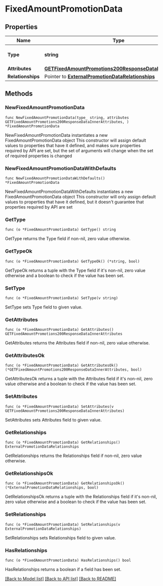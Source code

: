 # FixedAmountPromotionData

## Properties

Name | Type | Description | Notes
------------ | ------------- | ------------- | -------------
**Type** | **string** | The resource&#39;s type | [default to "fixed_amount_promotions"]
**Attributes** | [**GETFixedAmountPromotions200ResponseDataInnerAttributes**](GETFixedAmountPromotions200ResponseDataInnerAttributes.md) |  | 
**Relationships** | Pointer to [**ExternalPromotionDataRelationships**](ExternalPromotionDataRelationships.md) |  | [optional] 

## Methods

### NewFixedAmountPromotionData

`func NewFixedAmountPromotionData(type_ string, attributes GETFixedAmountPromotions200ResponseDataInnerAttributes, ) *FixedAmountPromotionData`

NewFixedAmountPromotionData instantiates a new FixedAmountPromotionData object
This constructor will assign default values to properties that have it defined,
and makes sure properties required by API are set, but the set of arguments
will change when the set of required properties is changed

### NewFixedAmountPromotionDataWithDefaults

`func NewFixedAmountPromotionDataWithDefaults() *FixedAmountPromotionData`

NewFixedAmountPromotionDataWithDefaults instantiates a new FixedAmountPromotionData object
This constructor will only assign default values to properties that have it defined,
but it doesn't guarantee that properties required by API are set

### GetType

`func (o *FixedAmountPromotionData) GetType() string`

GetType returns the Type field if non-nil, zero value otherwise.

### GetTypeOk

`func (o *FixedAmountPromotionData) GetTypeOk() (*string, bool)`

GetTypeOk returns a tuple with the Type field if it's non-nil, zero value otherwise
and a boolean to check if the value has been set.

### SetType

`func (o *FixedAmountPromotionData) SetType(v string)`

SetType sets Type field to given value.


### GetAttributes

`func (o *FixedAmountPromotionData) GetAttributes() GETFixedAmountPromotions200ResponseDataInnerAttributes`

GetAttributes returns the Attributes field if non-nil, zero value otherwise.

### GetAttributesOk

`func (o *FixedAmountPromotionData) GetAttributesOk() (*GETFixedAmountPromotions200ResponseDataInnerAttributes, bool)`

GetAttributesOk returns a tuple with the Attributes field if it's non-nil, zero value otherwise
and a boolean to check if the value has been set.

### SetAttributes

`func (o *FixedAmountPromotionData) SetAttributes(v GETFixedAmountPromotions200ResponseDataInnerAttributes)`

SetAttributes sets Attributes field to given value.


### GetRelationships

`func (o *FixedAmountPromotionData) GetRelationships() ExternalPromotionDataRelationships`

GetRelationships returns the Relationships field if non-nil, zero value otherwise.

### GetRelationshipsOk

`func (o *FixedAmountPromotionData) GetRelationshipsOk() (*ExternalPromotionDataRelationships, bool)`

GetRelationshipsOk returns a tuple with the Relationships field if it's non-nil, zero value otherwise
and a boolean to check if the value has been set.

### SetRelationships

`func (o *FixedAmountPromotionData) SetRelationships(v ExternalPromotionDataRelationships)`

SetRelationships sets Relationships field to given value.

### HasRelationships

`func (o *FixedAmountPromotionData) HasRelationships() bool`

HasRelationships returns a boolean if a field has been set.


[[Back to Model list]](../README.md#documentation-for-models) [[Back to API list]](../README.md#documentation-for-api-endpoints) [[Back to README]](../README.md)


